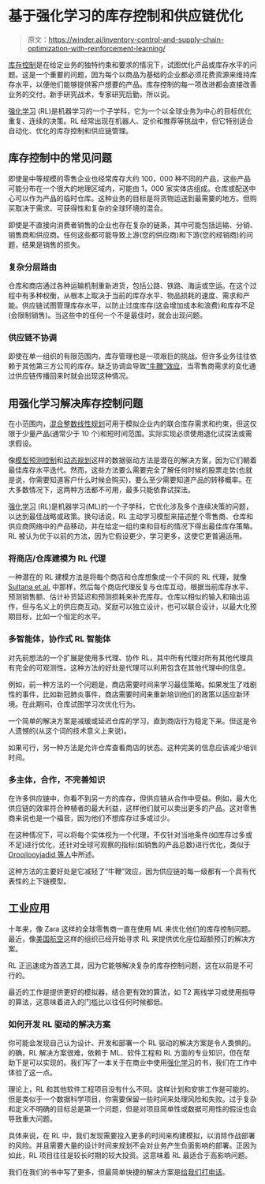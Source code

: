 # 基于强化学习的库存控制和供应链优化

> 原文：<https://winder.ai/inventory-control-and-supply-chain-optimization-with-reinforcement-learning/>

[库存控制](https://en.wikipedia.org/wiki/Inventory_control)是在给定业务的独特约束和要求的情况下，试图优化产品或库存水平的问题。这是一个重要的问题，因为每个以商品为基础的企业都必须花费资源来维持库存水平，以便他们能够提供客户想要的产品。库存控制的每一项改进都会直接改善业务的交付。新手研究战术，专家研究后勤，所以说。

[强化学习](https://winder.ai/services/#reinforcement-learning) (RL)是机器学习的一个子学科，它为一个以全球业务为中心的目标优化重复、连续的决策。RL 经常出现在机器人、定价和推荐等挑战中，但它特别适合自动化、优化的库存控制和供应链管理。

## 库存控制中的常见问题

即使是中等规模的零售企业也经常库存大约 100，000 种不同的产品，这些产品可能分布在一个很大的地理区域内，可能由 1，000 家实体店组成。仓库或配送中心可以作为产品的临时仓库。这种业务的目标是将货物运送到最需要的地方。但购买取决于需求、可获得性和复杂的全球环境的混合。

即使是不直接向消费者销售的企业也存在复杂的链条，其中可能包括运输、分销、销售商和供应商。任何这些都可能导致上游(您的供应商)和下游(您的经销商)的问题，结果是销售的损失。

### 复杂分层路由

仓库和商店通过各种运输机制重新进货，包括公路、铁路、海运或空运。在这个过程中有多种权衡，从根本上取决于当前的库存水平、物品损耗的速度、需求和产能。供应链试图管理库存水平，以防止过度库存(这会增加成本和浪费)和库存不足(会限制销售)。当这些中的任何一个不是最佳时，就会出现问题。

### 供应链不协调

即使在单一组织的有限范围内，库存管理也是一项艰巨的挑战。但许多业务往往依赖于其他第三方公司的库存。缺乏协调会导致[“牛鞭”效应](https://www.cips.org/knowledge/procurement-topics-and-skills/operations-management/bullwhip-effect-in-supply-chain/)，当零售商需求的变化通过供应链传播回来时就会出现这种情况。

## 用强化学习解决库存控制问题

在小范围内，[混合整数线性规划](https://en.wikipedia.org/wiki/Integer_programming)可用于模拟企业内的联合库存需求和约束，但这仅限于少量产品(通常少于 10 个)和短时间范围。实际实现必须使用退化试探法或需求假设。

像[模型预测控制](https://en.wikipedia.org/wiki/Model_predictive_control)和[动态规划](https://en.wikipedia.org/wiki/Dynamic_programming)这样的数据驱动方法是潜在的解决方案，因为它们朝着最佳库存水平迭代。然而，这些方法要么需要完全了解任何时候的股票走势(也就是说，你需要知道客户什么时候会购买)，要么至少需要知道产品的转移概率。在大多数情况下，这两种方法都不可用，最多只能依靠试探法。

[强化学习](https://rl-book.com) (RL)是机器学习(ML)的一个子学科，它优化涉及多个连续决策的问题，以达到最佳战略或政策。换句话说，RL 主动学习模型来描述整个零售商、仓库和供应商网络中的产品移动，并在给定一组约束和目标的情况下得出最佳库存策略。RL 被认为优于以前的方法，因为它假设更少，学习更多，这使它更普遍适用。

### 将商店/仓库建模为 RL 代理

一种潜在的 RL 建模方法是将每个商店和仓库想象成一个不同的 RL 代理，就像 [Sultana et al.](https://arxiv.org/abs/2006.04037) 中那样，然后每个商店代理反复与仓库互动，根据当前库存水平、预测销售额、估计补货延迟和预测损耗来补充库存。仓库以相似的输入和输出运作，但与名义上的供应商互动。奖励可以独立设计，也可以联合设计，以最大化预期目标，比如一个恒定的水平。

<picture><source type="image/webp" srcset="https://winder.ai/inventory-control-and-supply-chain-optimization-with-reinforcement-learniimg/agents_hu48bd00a22f4a2f263ef60836638e6d4f_54042_480x0_resize_q75_h2_box_3.webp 480w ,https://winder.ai/inventory-control-and-supply-chain-optimization-with-reinforcement-learniimg/agents_hu48bd00a22f4a2f263ef60836638e6d4f_54042_768x0_resize_q75_h2_box_3.webp 768w" width="912" height="463" style="max-width:912px"></picture> 

### 多智能体，协作式 RL 智能体

对先前想法的一个扩展是使用多代理、协作 RL，其中所有代理对所有其他代理具有完全的可观测性。这种方法的好处是代理可以利用包含在其他代理中的信息。

例如，前一种方法的一个问题是，商店需要时间来学习最佳策略。如果发生了戏剧性的事件，比如新冠肺炎事件，商店需要时间来重新培训他们的政策以适应新环境。在此期间，仓库试图学习次优化行为。

一个简单的解决方案是减缓或延迟仓库的学习，直到商店行为稳定下来。但这是令人遗憾的(从这个词的技术意义上来说)。

如果可行，另一种方法是允许仓库查看商店的状态。这种完美的信息应该减少培训时间。

### 多主体，合作，不完善知识

在许多供应链中，你看不到另一方的库存，但供应链从合作中受益。例如，最大化供应链的效率符合种植者的最大利益，这样他们就可以卖出更多的产品。这对零售商来说也是一个福音，因为他们不想库存过多或过少。

在这种情况下，可以将每个实体视为一个代理，不仅针对当地条件(如库存过多或不足)进行优化，还针对全球可观察的指标(如销售的产品总数)进行优化，类似于 [Oroojlooyjadid 等人](https://arxiv.org/abs/1708.05924)中所述。

这种方法的主要好处是它减轻了“牛鞭”效应，因为供应链的每一级都有一个具有代表性的上下链模型。

<picture><source type="image/webp" srcset="https://winder.ai/inventory-control-and-supply-chain-optimization-with-reinforcement-learniimg/supply-chain_hu603a23be7f2eafce3f27a23b54c1697f_68818_480x0_resize_q75_h2_box_3.webp 480w" width="721" height="728" style="max-width:721px"></picture> 

## 工业应用

十年来，像 Zara 这样的全球零售商一直在使用 ML 来优化他们的库存控制问题。最近，像[美国航空](https://arxiv.org/abs/1902.06824)这样的组织已经开始寻求 RL 来提供优化座位超额预订的解决方案。

RL 正迅速成为首选工具，因为它能够解决复杂的库存控制问题，这在以前是不可行的。

最近的工作是提供更好的模拟器，结合更有效的算法，如 T2 离线学习或使用指导的算法，这意味着进入的门槛比以往任何时候都低。

### 如何开发 RL 驱动的解决方案

你可能会发现自己认为设计、开发和部署一个 RL 驱动的解决方案是令人畏惧的。的确，RL 解决方案很难，依赖于 ML、软件工程和 RL 方面的专业知识，但在帮助下是可以实现的。我们写了一本关于在商业中使用[强化学习](https://rl-book.com)的书，我们在工作中体验了这一点。

理论上，RL 和其他软件工程项目没有什么不同。这样计划和安排工作是可能的。但是类似于一个数据科学项目，你需要保留一些时间来处理风险和失败。过于复杂和定义不明确的目标总是第一个问题，但是对项目简单性或数据可用性的假设也会导致重大问题。

具体来说，在 RL 中，我们发现需要投入更多的时间来构建模拟，以消除作战部署的风险。并且需要大量的设计时间来规划不会对业务产生负面影响的部署。正因为如此，RL 项目往往是较长时期的较大投资。这意味着 RL 最适合于高影响问题。

我们在我们的书中写了更多，但最简单快捷的解决方案是[给我们打电话](https://winder.ai/about/contact/)。